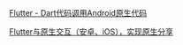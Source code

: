 [Flutter - Dart代码调用Android原生代码](https://www.jianshu.com/p/406fe6c1edcb)

[Flutter与原生交互（安卓、iOS），实现原生分享](https://juejin.im/post/5b6c63696fb9a04fbf273ce6)

